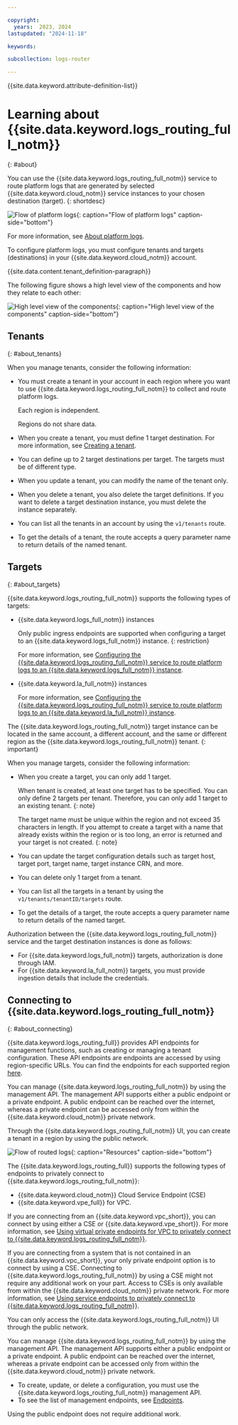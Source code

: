 ```yaml
---

copyright:
  years:  2023, 2024
lastupdated: "2024-11-18"

keywords:

subcollection: logs-router

---
```


{{site.data.keyword.attribute-definition-list}}

# Learning about {{site.data.keyword.logs_routing_full_notm}}
{: #about}

You can use the {{site.data.keyword.logs_routing_full_notm}} service to route platform logs that are generated by selected {{site.data.keyword.cloud_notm}} service instances to your chosen destination (target).
{: shortdesc}

![Flow of platform logs](/images/cloud-logs-platform-logs.png "Flow of platform logs"){: caption="Flow of platform logs" caption-side="bottom"}

For more information, see [About platform logs](/docs/logs-router?topic=logs-router-about-platform-logs).


To configure platform logs, you must configure tenants and targets (destinations) in your {{site.data.keyword.cloud_notm}} account.

{{site.data.content.tenant_definition-paragraph}}


The following figure shows a high level view of the components and how they relate to each other:

![High level view of the components](/images/components-ov.png "High level view of the components"){: caption="High level view of the components" caption-side="bottom"}



## Tenants
{: #about_tenants}


When you manage tenants, consider the following information:

- You must create a tenant in your account in each region where you want to use {{site.data.keyword.logs_routing_full_notm}} to collect and route platform logs.

    Each region is independent.

    Regions do not share data.

- When you create a tenant, you must define 1 target destination. For more information, see [Creating a tenant](/docs/logs-router?topic=logs-router-tenant-create).
- You can define up to 2 target destinations per target. The targets must be of different type.
- When you update a tenant, you can modify the name of the tenant only.
- When you delete a tenant, you also delete the target definitions. If you want to delete a target destination instance, you must delete the instance separately.
- You can list all the tenants in an account by using the `v1/tenants` route.
- To get the details of a tenant, the route accepts a query parameter name to return details of the named tenant.

## Targets
{: #about_targets}

{{site.data.keyword.logs_routing_full_notm}} supports the following types of targets:
- {{site.data.keyword.logs_full_notm}} instances

    Only public ingress endpoints are supported when configuring a target to an {{site.data.keyword.logs_full_notm}} instance.
    {: restriction}

    For more information, see [Configuring the {{site.data.keyword.logs_routing_full_notm}} service to route platform logs to an {{site.data.keyword.logs_full_notm}} instance](/docs/logs-router?topic=logs-router-target-cloud-logs).

- {{site.data.keyword.la_full_notm}} instances

    For more information, see [Configuring the {{site.data.keyword.logs_routing_full_notm}} service to route platform logs to an {{site.data.keyword.la_full_notm}} instance](/logs-router?topic=logs-router-onboard-log-analysis-tenant).

The {{site.data.keyword.logs_routing_full_notm}} target instance can be located in the same account, a different account, and the same or different region as the {{site.data.keyword.logs_routing_full_notm}} tenant.
{: important}

When you manage targets, consider the following information:

- When you create a target, you can only add 1 target.

    When tenant is created, at least one target has to be specified. You can only define 2 targets per tenant. Therefore, you can only add 1 target to an existing tenant. {: note}

    The target name must be unique within the region and not exceed 35 characters in length. If you attempt to create a target with a name that already exists within the region or is too long, an error is returned and your target is not created.
    {: note}

- You can update the target configuration details such as target host, target port, target name, target instance CRN, and more.

- You can delete only 1 target from a tenant.

- You can list all the targets in a tenant by using the `v1/tenants/tenantID/targets` route.

- To get the details of a target, the route accepts a query parameter name to return details of the named target.



Authorization between the {{site.data.keyword.logs_routing_full_notm}} service and the target destination instances is done as follows:
- For {{site.data.keyword.logs_full_notm}} targets, authorization is done through IAM.
- For {{site.data.keyword.la_full_notm}} targets, you must provide ingestion details that include the credentials.


## Connecting to {{site.data.keyword.logs_routing_full_notm}}
{: #about_connecting}

{{site.data.keyword.logs_routing_full}} provides API endpoints for  management functions, such as creating or managing a tenant configuration. These API endpoints are endpoints are accessed by using region-specific URLs. You can find the endpoints for each supported region [here](/docs/logs-router?topic=logs-router-endpoints).

You can manage {{site.data.keyword.logs_routing_full_notm}} by using the management API. The management API supports either a public endpoint or a private endpoint. A public endpoint can be reached over the internet, whereas a private endpoint can be accessed only from within the {{site.data.keyword.cloud_notm}} private network.



Through the {{site.data.keyword.logs_routing_full_notm}} UI, you can create a tenant in a region by using the public network.



![Flow of routed logs](/images/Logs-Router-04--1.svg "Resources"){: caption="Resources" caption-side="bottom"}


The {{site.data.keyword.logs_routing_full}} supports the following types of endpoints to privately connect to {{site.data.keyword.logs_routing_full_notm}}:
- {{site.data.keyword.cloud_notm}} Cloud Service Endpoint (CSE)
- {{site.data.keyword.vpe_full}} for VPC.

If you are connecting from an {{site.data.keyword.vpc_short}}, you can connect by using either a CSE or {{site.data.keyword.vpe_short}}. For more information, see [Using virtual private endpoints for VPC to privately connect to {{site.data.keyword.logs_routing_full_notm}}](/docs/logs-router?topic=logs-router-vpe-connection&interface=api).

If you are connecting from a system that is not contained in an {{site.data.keyword.vpc_short}}, your only private endpoint option is to connect by using a CSE. Connecting to {{site.data.keyword.logs_routing_full_notm}} by using a CSE might not require any additional work on your part. Access to CSEs is only available from within the {{site.data.keyword.cloud_notm}} private network. For more information, see [Using service endpoints to privately connect to {{site.data.keyword.logs_routing_full_notm}}](/docs/logs-router?topic=logs-router-service-endpoints).

You can only access the {{site.data.keyword.logs_routing_full_notm}} UI through the public network.


You can manage {{site.data.keyword.logs_routing_full_notm}} by using the management API. The management API supports either a public endpoint or a private endpoint. A public endpoint can be reached over the internet, whereas a private endpoint can be accessed only from within the {{site.data.keyword.cloud_notm}} private network.

- To create, update, or delete a configuration, you must use the {{site.data.keyword.logs_routing_full_notm}} management API.
- To see the list of management endpoints, see [Endpoints](/docs/logs-router?topic=logs-router-endpoints).

Using the public endpoint does not require additional work.

